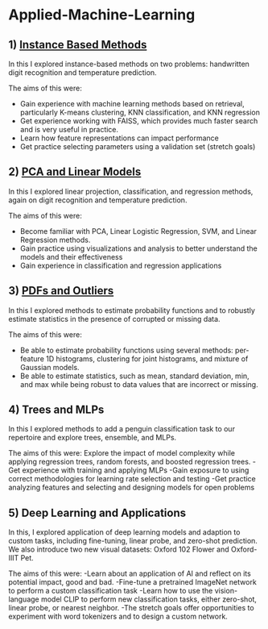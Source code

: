 # Applied-Machine-Learning
## 1) [Instance Based Methods](https://github.com/karanpandyaa/Applied-Machine-Learning/blob/main/Instance_based_methods.pdf)

In this  I explored instance-based methods on two problems: handwritten digit recognition and temperature prediction. 

The aims of this were:

- Gain experience with machine learning methods based on retrieval, particularly K-means clustering, KNN classification, and KNN regression
- Get experience working with FAISS, which provides much faster search and is very useful in practice. 
- Learn how feature representations can impact performance
- Get practice selecting parameters using a validation set (stretch goals)

## 2)  [PCA and Linear Models](https://github.com/karanpandyaa/Applied-Machine-Learning/blob/main/PCA%20and%20Linear%20Models.pdf)

In this I explored linear projection, classification, and regression methods, again on digit recognition and temperature prediction. 

The aims of this were:
- Become familiar with PCA, Linear Logistic Regression, SVM, and Linear Regression methods. 
- Gain practice using visualizations and analysis to better understand the models and their effectiveness
- Gain experience in classification and regression applications

## 3) [PDFs and Outliers](https://github.com/karanpandyaa/Applied-Machine-Learning/blob/main/PDFs%20and%20Outliers.pdf)

In this I explored methods to estimate probability functions and to robustly estimate statistics in the presence of corrupted or missing data.

The aims of this were:
- Be able to estimate probability functions using several methods: per-feature 1D histograms, clustering for joint histograms, and mixture of Gaussian models.
- Be able to estimate statistics, such as mean, standard deviation, min, and max while being robust to data values that are incorrect or missing.

## 4) Trees and MLPs

In this I explored methods to add a penguin classification task to our repertoire and explore trees, ensemble, and MLPs. 

The aims of this were:
Explore the impact of model complexity while applying regression trees, random forests, and boosted regression trees. 
-Get experience with training and applying MLPs
-Gain exposure to using correct methodologies for learning rate selection and testing
-Get practice analyzing features and selecting and designing models for open problems

## 5) Deep Learning and Applications

In this, I explored application of deep learning models and adaption to custom tasks, including fine-tuning, linear probe, and zero-shot prediction.  We also introduce two new visual datasets: Oxford 102 Flower and Oxford-IIIT Pet.

The aims of this were:
-Learn about an application of AI and reflect on its potential impact, good and bad. 
-Fine-tune a pretrained ImageNet network to perform a custom classification task
-Learn how to use the vision-language model CLIP to perform new classification tasks, either zero-shot, linear probe, or nearest neighbor. 
-The stretch goals offer opportunities to experiment with word tokenizers and to design a custom network.



